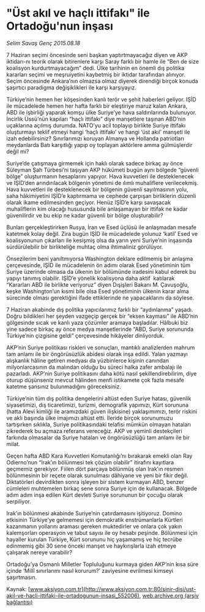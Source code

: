 # "Üst akıl ve haçlı ittifakı" ile Ortadoğu'nun inşası

*Selim Savaş Genç 2015.08.18*

<div class="pNewsDetailMainContent" itemprop="articleBody">
 <p>
  7 Haziran seçimi öncesinde seni başkan yaptırtmayacağız diyen ve AKP iktidarı-nı teorik olarak bitirenlere karşı Saray farklı bir hamle ile “Ben de size koalisyon kurdurtmayacağım” dedi. Ülke tarihinin en önemli dış politika kararları seçimi ve meşruiyetini kaybetmiş bir iktidar tarafından alınıyor. Seçim öncesinde Ankara’nın olmazsa olmaz diyerek direndiği birçok konuda şaşırtıcı paradigma değişiklikleri ile karşı karşıyayız.
 </p>
 <p>
  Türkiye’nin hemen her köşesinden kanlı terör ve şehit haberleri geliyor. IŞİD ile mücadelede hemen her hafta farklı bir eleştiriye maruz kalan Ankara, ABD ile işbirliği yaparak komşu ülke Suriye’ye hava saldırılarında bulunuyor. İncirlik Üssü’nün kapıları “haçlı ittifakı” diye manşetlere taşınan ABD’nin uçaklarına açılmış durumda. NATO’yu acil toplayıp birlikte Suriye ittifakı oluşturmayı teklif etmeyi hangi ‘haçlı ittifakı’ ve hangi ‘üst akıl’ manşeti ile izah edebilirsiniz? Sınırlarımızı koruyan Almanya ve Hollanda patriotları meydanlarda Batı karşıtlığı yapıp oy toplayan aktörlere amma gülmüşlerdir değil mi?
 </p>
 <p>
  Suriye’de çatışmaya girmemek için haklı olarak sadece birkaç ay önce Süleyman Şah Türbesi’ni taşıyan AKP hükümeti bugün aynı bölgede “güvenli bölge” oluşturmanın hesaplarını yapıyor. Hava kuvvetleri ile desteklenecek ve IŞİD’den arındırılacak bölgenin yönetimi de ılımlı muhaliflere verilecekmiş. Hava kuvvetleri ile desteklenecek bir bölgenin güvenli sayılmasının yolu, saha hâkimiyetini IŞİD’e kaptırmama ve cephede çarpışan birliklerin düzenli olarak ikame edilmesinden geçiyor. Henüz IŞİD’e karşı savaşacak muhaliflerin kim olacağı hususunda bile anlaşamayan bir ittifak ne kadar güvenilirdir ve bu ekip ne kadar güvenli bir bölge oluşturabilir?
 </p>
 <p>
  Bunları gerçekleştirirken Rusya, İran ve Esed üçlüsü ile anlaşmadan mesafe katetmek kolay değil. Zira bugün IŞİD ile mücadelede yolunuz ‘katil’ Esed ve koalisyonunun çıkarları ile kesişmiş olsa da yarın yeni Suriye’nin inşasında sürdürülebilir bir birlikteliğe muhtaç olma ihtimaliniz görülüyor.
 </p>
 <p>
  Önsezilerim beni yanıltmıyorsa Washington deklare edilmemiş bir anlaşma çerçevesinde, IŞİD ile mücadelenin ön adımı olarak Esed yönetiminin tüm Suriye üzerinde olmasa da ülkenin bir bölümünde iradesini kabul ederek bu yapıyı tanımış olabilir. IŞİD’e yönelik koalisyona daha aktif  katılarak “Kararları ABD ile birlikte veriyoruz” diyen Dışişleri Bakanı M. Çavuşoğlu, keşke Washington’un kısmi bile olsa Esed yönetiminin ülkenin karar alma sürecinde olması gerektiğini ifade ettiklerinde ne yapacaklarını da söylese.
 </p>
 <p>
  7 Haziran akabinde dış politika yapıcılarımız farklı bir “aydınlanma” yaşadı. Doğru bildikleri her şeyden vazgeçip gerçek bir “eksen kayması” ile ABD’nin gölgesinde sıcak ve kanlı yaza çözümler aramaya başladılar. Hâlbuki biz yine sadece birkaç ay önce medya manşetlerinde “ABD, Suriye sorununda Türkiye’nin çizgisine geldi” çerçevesinde hikâyeler dinliyorduk.
 </p>
 <p>
  AKP’nin Suriye politikası riskleri ve sonuçları, mantıklı analizlerden mahrum tam anlamı ile bir öngörüsüzlük abidesi olarak inşa edildi. Yalan yazmayı alışkanlık hâline getiren medyası da yüzbinlerce kişinin canından milyonlarcasının da malından olduğu bu süreci halka zafer ambalajı ile pazarladı. AKP’nin Suriye politikasını daha kötü nasıl şekillendirebilirim, diye oturup düşünseniz mevcut hâlinden menfi istikamete çok fazla mesafe katetme şansınız bulunmadığını göreceksiniz.
 </p>
 <p>
  Türkiye’nin tüm dış politika dengelerini altüst eden Suriye hatası, güvenlik siyasetimizi, dış ticaretimizi, turizmi, demografik yapımızı, Kürt sorununa (hatta Alevi kimliği ile aramızdaki güven ilişkisine) yaklaşımımızı, terör riskini ve aklı başında ülke imajımızı altüst etti. İleride birçok sorunumuzu tartışırken sıklıkla, Suriye politikasındaki telafisi mümkün olmayan hataları zikrederek bu açmaza referans vereceğiz. AKP ve yeminli destekçileri farkında olmasalar da Suriye hataları ve öngörüsüzlüğü tam anlamı ile bir milat.
 </p>
 <p>
  Geçen hafta ABD Kara Kuvvetleri Komutanlığı’nı bırakarak emekli olan Ray Odierno’nun “Irak’ın bölünmesi tek çözüm olabilir” itirafını kayıtlara geçmemiz gerekiyor. Fiilen dört parçaya bölünmüş olan Irak’ın resmen bölünmesinin bir reçete olarak sunulması dâhiyane ve yeni bir fikir değil. Diktatörleri devirdikten sonra işleyen bir sistem kurmayan ABD, benzer cümleleri muhtemelen birkaç sene sonra Suriye için de kullanacak. Bölgede adım adım inşa edilen Kürt devleti Suriye sorununun bir çocuğu olarak serpiliyor.
 </p>
 <p>
  Irak’ın bölünmesi akabinde Suriye’nin çatırdamasını işitiyoruz. Domino etkisinin Türkiye’ye gelmemesi için demokratik enstrümanlarla Kürtleri kazanmanın yollarını araması gereken muktedirler ve onlara çok yakın kalemşorları operasyon ve tabut sayısı ile oy hesabı peşinde. Bölünmesi için hayaller kurulan Türkiye, Kürt sorununu hiç yaşamamış ve hiç tecrübe edinmemiş gibi 30 sene önceki manşet ve haykırışlarla izah etmeye çalışarak nereye varabilir?
 </p>
 <p>
  Ortadoğu’ya Osmanlı Milletler Topluluğunu kurmaya giden AKP’nin kısa süre içinde ‘Millî sınırlarımı nasıl korurum?’ zaviyesine evrilmesi kimseyi şaşırtmasın.
 </p>
</div>


Kaynak: [www.aksiyon.com.tr](http://www.aksiyon.com.tr:80/sinir-disi/ust-akil-ve-hacli-ittifaki-ile-ortadogunun-insasi_552006), [web.archive.org (arşiv bağlantısı)](http://web.archive.org/web/20150821060458/http://www.aksiyon.com.tr:80/sinir-disi/ust-akil-ve-hacli-ittifaki-ile-ortadogunun-insasi_552006)
